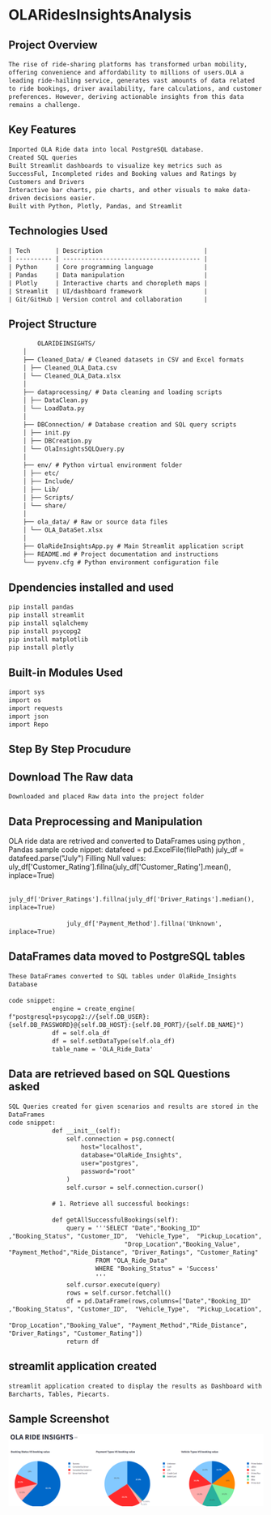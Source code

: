 # OLARidesInsightsAnalysis
## Project Overview
    The rise of ride-sharing platforms has transformed urban mobility, offering convenience and affordability to millions of users.OLA a leading ride-hailing service, generates vast amounts of data related to ride bookings, driver availability, fare calculations, and customer preferences. However, deriving actionable insights from this data remains a challenge.

## Key Features
    Imported OLA Ride data into local PostgreSQL database.
    Created SQL queries
    Built Streamlit dashboards to visualize key metrics such as SuccessFul, Incompleted rides and Booking values and Ratings by Customers and Drivers
    Interactive bar charts, pie charts, and other visuals to make data-driven decisions easier.    
    Built with Python, Plotly, Pandas, and Streamlit
## Technologies Used
    | Tech       | Description                            |
    | ---------- | -------------------------------------- |
    | Python     | Core programming language              |
    | Pandas     | Data manipulation                      |
    | Plotly     | Interactive charts and choropleth maps |
    | Streamlit  | UI/dashboard framework                 |
    | Git/GitHub | Version control and collaboration      |
## Project Structure
            OLARIDEINSIGHTS/
        │
        ├── Cleaned_Data/ # Cleaned datasets in CSV and Excel formats
        │ ├── Cleaned_OLA_Data.csv
        │ └── Cleaned_OLA_Data.xlsx
        │
        ├── dataprocessing/ # Data cleaning and loading scripts
        │ ├── DataClean.py
        │ └── LoadData.py
        │
        ├── DBConnection/ # Database creation and SQL query scripts
        │ ├── init.py
        │ ├── DBCreation.py
        │ └── OlaInsightsSQLQuery.py
        │
        ├── env/ # Python virtual environment folder
        │ ├── etc/
        │ ├── Include/
        │ ├── Lib/
        │ ├── Scripts/
        │ └── share/
        │
        ├── ola_data/ # Raw or source data files
        │ └── OLA_DataSet.xlsx
        │
        ├── OlaRideInsightsApp.py # Main Streamlit application script
        ├── README.md # Project documentation and instructions
        └── pyvenv.cfg # Python environment configuration file



## Dpendencies installed and used
    pip install pandas
    pip install streamlit
    pip install sqlalchemy
    pip install psycopg2
    pip install matplotlib
    pip install plotly

## Built-in Modules Used
    import sys
    import os
    import requests
    import json
    import Repo    
 
## Step By Step Procudure

## Download The Raw data
    Downloaded and placed Raw data into the project folder
## Data Preprocessing and Manipulation
   OLA ride data are retrived and converted to DataFrames using python , Pandas
    sample code nippet:
                       datafeed = pd.ExcelFile(filePath)
                        july_df = datafeed.parse("July")
    Filling Null values:
                    uly_df['Customer_Rating'].fillna(july_df['Customer_Rating'].mean(), inplace=True)

                    july_df['Driver_Ratings'].fillna(july_df['Driver_Ratings'].median(), inplace=True)

                    july_df['Payment_Method'].fillna('Unknown', inplace=True)

## DataFrames data moved to PostgreSQL tables
    These DataFrames converted to SQL tables under OlaRide_Insights Database

    code snippet:
                engine = create_engine( f"postgresql+psycopg2://{self.DB_USER}:{self.DB_PASSWORD}@{self.DB_HOST}:{self.DB_PORT}/{self.DB_NAME}")
                df = self.ola_df
                df = self.setDataType(self.ola_df)
                table_name = 'OLA_Ride_Data'   
## Data are retrieved based on SQL Questions asked
    SQL Queries created for given scenarios and results are stored in the DataFrames
    code snippet:
                def __init__(self):
                    self.connection = psg.connect(
                        host="localhost",
                        database="OlaRide_Insights",
                        user="postgres",
                        password="root"
                    )
                    self.cursor = self.connection.cursor()

                # 1. Retrieve all successful bookings:

                def getAllSuccessfulBookings(self):
                    query = '''SELECT "Date","Booking_ID" ,"Booking_Status", "Customer_ID",  "Vehicle_Type",  "Pickup_Location", 
                                    "Drop_Location","Booking_Value", "Payment_Method","Ride_Distance", "Driver_Ratings", "Customer_Rating"
                            FROM "OLA_Ride_Data"
                            WHERE "Booking_Status" = 'Success'
                            '''
                    self.cursor.execute(query)
                    rows = self.cursor.fetchall()
                    df = pd.DataFrame(rows,columns=["Date","Booking_ID" ,"Booking_Status", "Customer_ID",  "Vehicle_Type",  "Pickup_Location", 
                                                    "Drop_Location","Booking_Value", "Payment_Method","Ride_Distance", "Driver_Ratings", "Customer_Rating"])
                    return df
     
## streamlit application created
    streamlit application created to display the results as Dashboard with Barcharts, Tables, Piecarts.

## Sample Screenshot
     
   ![alt text](image.png)
